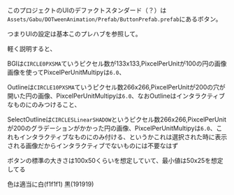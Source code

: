 このプロジェクトのUIのデファクトスタンダード（？）は`Assets/Gabu/DOTweenAnimation/Prefab/ButtonPrefab.prefab`にあるボタン。

つまりUIの設定は基本このプレハブを参照して。

軽く説明すると、

BGIは`CIRCLE0PXSMA`ていうピクセル数が133x133,PixcelPerUnitが100の円の画像画像を使ってPixcelPerUnitMultipyは`6.0`、

Outlineは`CIRCLE10PXSMA`ていうピクセル数266x266,PixcelPerUnitが200の穴が開いた円の画像、PixcelPerUnitMultipyは`6.0`、なおOutlineはインタラクティブなものにのみつけること、

SelectOutlineは`CIRCLESLinearSHADOW`というピクセル数266x266,PixcelPerUnitが200のグラデーションがかかった円の画像、PixcelPerUnitMultipyは`6.0`、これもインタラクティブなものにのみ付ける、というかこれは選択された時に表示される画像だからインタラクティブでないものには不要なはず

ボタンの標準の大きさは100x50くらいを想定していて、最小値は50x25を想定してる

色は適当に白(f1f1f1) 黒(191919)
